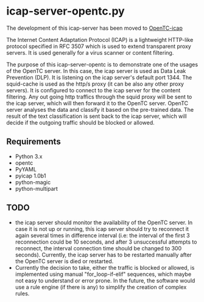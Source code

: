 
# icap-server-opentc.py

The development of this icap-server has been moved to [OpenTC-icap](https://github.com/cahya-wirawan/opentc-icap
"ICAP Server for OpenTC")


The Internet Content Adaptation Protocol (ICAP) is a lightweight HTTP-like protocol specified in RFC 3507 which 
is used to extend transparent proxy servers. It is used generally for a virus scanner or content filtering. 

The purpose of this icap-server-opentc is to demonstrate one of the usages of the OpenTC server.  In this case, the 
icap server is used as Data Leak Prevention (DLP). It is listening on the icap server's default port 1344.
The squid-cache is used as the http/s proxy (it can be also any other proxy servers). It is configured to connect 
to the icap server for the content filtering. Any out going http traffics through the squid proxy will be sent to 
the icap server, which will then forward it to the OpenTC server. OpenTC server analyses the data and classify it 
based on the pre-trained data. The result of the text classification is sent back to the icap server, which will 
decide if the outgoing traffic should be blocked or allowed.  

## Requirements
- Python 3.x
- opentc
- PyYAML
- pyicap 1.0b1
- python-magic
- python-multipart


## TODO
- the icap server should monitor the availability of the OpenTC server. In case it is not up or running, thís icap 
server should try to reconnect it again several times in difference interval (i.e: the interval of the first 3 
reconnection could be 10 seconds, and after 3 unsuccessful attempts to reconnect, the interval connection time 
should be changed to 300 seconds). Currently, the icap server has to be restarted manually after the OpenTC server
is died or restarted.
- Currently the decision to take, either the traffic is blocked or allowed, is implemented using manual 
"for_loop-if-elif" sequences, which maybe not easy to understand or error prone. In the future, the software would
use a rule engine (if there is any) to simplify the creation of complex rules.